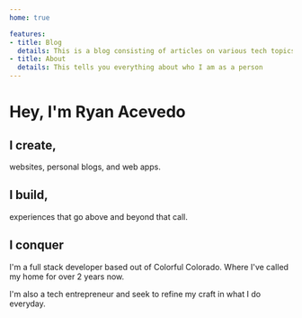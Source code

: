 ```yaml
---
home: true

features:
- title: Blog
  details: This is a blog consisting of articles on various tech topics
- title: About
  details: This tells you everything about who I am as a person
---
```

<ToggleDarkMode />


# Hey, I'm Ryan Acevedo
## I create,
websites, personal blogs, and web apps.
## I build,
experiences that go above and beyond that call.
## I conquer

I'm a full stack developer based out of Colorful Colorado. Where I've called my home for over 2 years now.

I'm also a tech entrepreneur and seek to refine my craft in what I do everyday.


